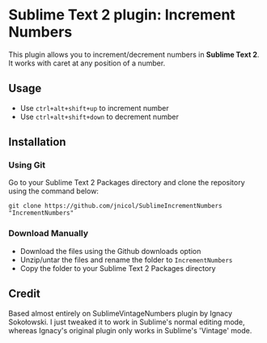 # Sublime Text 2 plugin: Increment Numbers

This plugin allows you to increment/decrement numbers in **Sublime Text 2**.  
It works with caret at any position of a number.  

## Usage

 * Use `ctrl+alt+shift+up` to increment number
 * Use `ctrl+alt+shift+down` to decrement number

## Installation

### Using Git

Go to your Sublime Text 2 Packages directory and clone the repository
using the command below:

    git clone https://github.com/jnicol/SublimeIncrementNumbers "IncrementNumbers"

### Download Manually

* Download the files using the Github downloads option
* Unzip/untar the files and rename the folder to `IncrementNumbers`
* Copy the folder to your Sublime Text 2 Packages directory

## Credit

Based almost entirely on SublimeVintageNumbers plugin by Ignacy Sokołowski. I just tweaked it to work in Sublime's normal editing mode, whereas Ignacy's original plugin only works in Sublime's 'Vintage' mode.
